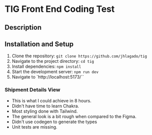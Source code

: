 # TIG Front End Coding Test

## Description

## Installation and Setup

1. Clone the repository: `git clone https://github.com/jhlagado/tig`
2. Navigate to the project directory: `cd tig`
3. Install dependencies: `npm install`
4. Start the development server: `npm run dev`
5. Navigate to `http://localhost:5173/``

### Shipment Details View

- This is what I could achieve in 8 hours.
- Didn't have time to learn Chakra.
- Most styling done with Tailwind.
- The general look is a bit rough when compared to the Figma.
- Didn't use codegen to generate the types
- Unit tests are missing.
